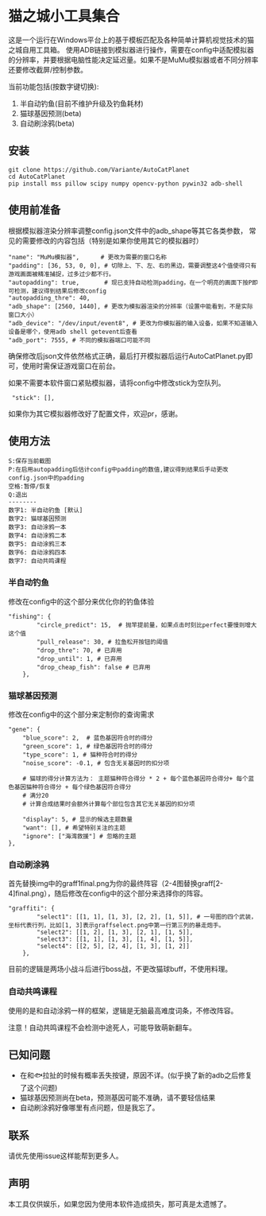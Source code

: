 # 猫之城小工具集合

这是一个运行在Windows平台上的基于模板匹配及各种简单计算机视觉技术的猫之城自用工具箱。
使用ADB链接到模拟器进行操作，需要在config中适配模拟器的分辨率，并要根据电脑性能决定延迟量。如果不是MuMu模拟器或者不同分辨率还要修改截屏/控制参数。

当前功能包括(按数字键切换):
1. 半自动钓鱼(目前不维护升级及钓鱼耗材)
2. 猫球基因预测(beta)
3. 自动刷涂鸦(beta)


## 安装
```
git clone https://github.com/Variante/AutoCatPlanet
cd AutoCatPlanet
pip install mss pillow scipy numpy opencv-python pywin32 adb-shell
```

## 使用前准备
根据模拟器渲染分辨率调整config.json文件中的adb_shape等其它各类参数，
常见的需要修改的内容包括（特别是如果你使用其它的模拟器时）
```
"name": "MuMu模拟器",      # 更改为需要的窗口名称
"padding": [36, 53, 0, 0], # 切除上、下、左、右的黑边，需要调整这4个值使得只有游戏画面被精准捕捉，过多过少都不行。
"autopadding": true,       # 现已支持自动检测padding，在一个明亮的画面下按P即可检测，建议得到结果后修改config
"autopadding_thre": 40,
"adb_shape": [2560, 1440], # 更改为模拟器渲染的分辨率（设置中能看到，不是实际窗口大小）
"adb_device": "/dev/input/event8", # 更改为你模拟器的输入设备，如果不知道输入设备是哪个，使用adb shell getevent后查看
"adb_port": 7555, # 不同的模拟器端口可能不同
```

确保修改后json文件依然格式正确，最后打开模拟器后运行AutoCatPlanet.py即可，使用时需保证游戏窗口在前台。

如果不需要本软件窗口紧贴模拟器，请将config中修改stick为空队列。
```
 "stick": [],
```

如果你为其它模拟器修改好了配置文件，欢迎pr，感谢。

## 使用方法
```
S:保存当前截图
P:在启用autopadding后估计config中padding的数值,建议得到结果后手动更改config.json中的padding
空格:暂停/恢复
Q:退出
--------
数字1: 半自动钓鱼 [默认]
数字2: 猫球基因预测
数字3: 自动涂鸦一本
数字4: 自动涂鸦二本
数字5: 自动涂鸦三本
数字6: 自动涂鸦四本
数字7: 自动共鸣课程
```


### 半自动钓鱼
修改在config中的这个部分来优化你的钓鱼体验

```
"fishing": {
		"circle_predict": 15,  # 抛竿提前量，如果点击时刻比perfect要慢则增大这个值
		"pull_release": 30, # 拉鱼松开按钮的阈值
		"drop_thre": 70, # 已弃用
		"drop_until": 1, # 已弃用
		"drop_cheap_fish": false # 已弃用
	},
```

### 猫球基因预测

修改在config中的这个部分来定制你的查询需求

```
"gene": {
	"blue_score": 2,  # 蓝色基因符合时的得分
	"green_score": 1, # 绿色基因符合时的得分
	"type_score": 1, # 猫种符合时的得分
	"noise_score": -0.1, # 包含无关基因时的扣分项
	
	# 猫球的得分计算方法为： 主题猫种符合得分 * 2 + 每个蓝色基因符合得分+ 每个蓝色基因猫种符合得分 + 每个绿色基因符合得分
	# 满分20
	# 计算合成结果时会额外计算每个部位包含其它无关基因的扣分项
	
	"display": 5, # 显示的候选主题数量
	"want": [], # 希望特别关注的主题
	"ignore": ["海湾救援"] # 忽略的主题
},
```

### 自动刷涂鸦
首先替换img中的graff1final.png为你的最终阵容（2-4图替换graff[2-4]final.png），随后修改在config中的这个部分来选择你的阵容。

```
"graffiti": {
		"select1": [[1, 1], [1, 3], [2, 2], [1, 5]], # 一号图的四个武装，坐标代表行列，比如[1, 3]表示graffselect.png中第一行第三列的暴走炮手。
		"select2": [[1, 2], [1, 3], [2, 1], [1, 5]],
		"select3": [[1, 1], [1, 3], [1, 4], [1, 5]], 
		"select4": [[2, 5], [2, 4], [1, 3], [1, 2]] 
	},
```
目前的逻辑是两场小战斗后进行boss战，不更改猫球buff，不使用料理。

### 自动共鸣课程
使用的是和自动涂鸦一样的框架，逻辑是无脑最高难度词条，不修改阵容。

注意！自动共鸣课程不会检测中途死人，可能导致萌新翻车。


## 已知问题
* 在和🐟拉扯的时候有概率丢失按键，原因不详。(似乎换了新的adb之后修复了这个问题)
* 猫球基因预测尚在beta，预测基因可能不准确，请不要轻信结果
* 自动刷涂鸦好像哪里有点问题，但是我忘了。

## 联系
请优先使用issue这样能帮到更多人。


## 声明
本工具仅供娱乐，如果您因为使用本软件造成损失，那可真是太遗憾了。
